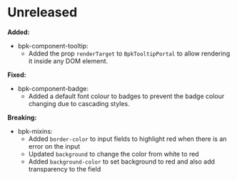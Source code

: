 # Unreleased

**Added:**
- bpk-component-tooltip:
  - Added the prop `renderTarget` to `BpkTooltipPortal` to allow rendering it inside any DOM element.

**Fixed:**
- bpk-component-badge:
  - Added a default font colour to badges to prevent the badge colour changing due to cascading styles.

**Breaking:**
- bpk-mixins:
    - Added `border-color` to input fields to highlight red when there is an error on the input
    - Updated `background` to change the color from white to red
    - Added `background-color` to set background to red and also add transparency to the field